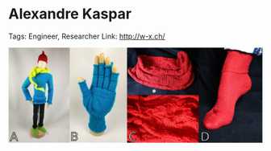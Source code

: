 # Alexandre Kaspar

Tags: Engineer, Researcher
Link: http://w-x.ch/

![Untitled](Alexandre%20Kaspar%20af2b3424d202477ba0c324fc49fac862/Untitled.png)